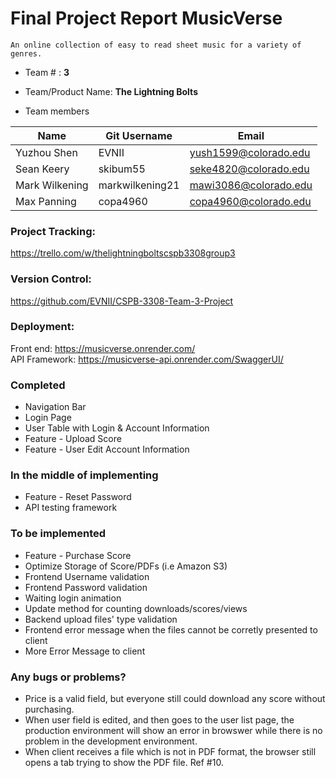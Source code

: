 # Final Project Report **MusicVerse**

	An online collection of easy to read sheet music for a variety of genres.
	
* Team # : **3**
* Team/Product Name: **The Lightning Bolts**

* Team members
  
| Name           	| Git Username    	| Email                 	|
|----------------	|-----------------	|-----------------------	|
| Yuzhou Shen    	| EVNII           	| yush1599@colorado.edu 	|
| Sean Keery     	| skibum55        	| seke4820@colorado.edu 	|
| Mark Wilkening 	| markwilkening21 	| mawi3086@colorado.edu 	|
| Max Panning    	| copa4960        	| copa4960@colorado.edu 	|

### Project Tracking: 
https://trello.com/w/thelightningboltscspb3308group3

### Version Control:
https://github.com/EVNII/CSPB-3308-Team-3-Project

### Deployment:
Front end: https://musicverse.onrender.com/  
API Framework: https://musicverse-api.onrender.com/SwaggerUI/

### Completed
* Navigation Bar
* Login Page
* User Table with Login & Account Information
* Feature - Upload Score
* Feature - User Edit Account Information

### In the middle of implementing

* Feature - Reset Password
* API testing framework

### To be implemented

* Feature - Purchase Score
* Optimize Storage of Score/PDFs (i.e Amazon S3)
* Frontend Username validation
* Frontend Password validation
* Waiting login animation
* Update method for counting downloads/scores/views
* Backend upload files' type validation
* Frontend error message when the files cannot be corretly presented to client
* More Error Message to client

### Any bugs or problems?

* Price is a valid field, but everyone still could download any score without purchasing.
* When user field is edited, and then goes to the user list page, the production environment will show an error in browswer while there is no problem in the development environment.
* When client receives a file which is not in PDF format, the browser still opens a tab trying to show the PDF file. Ref #10.
